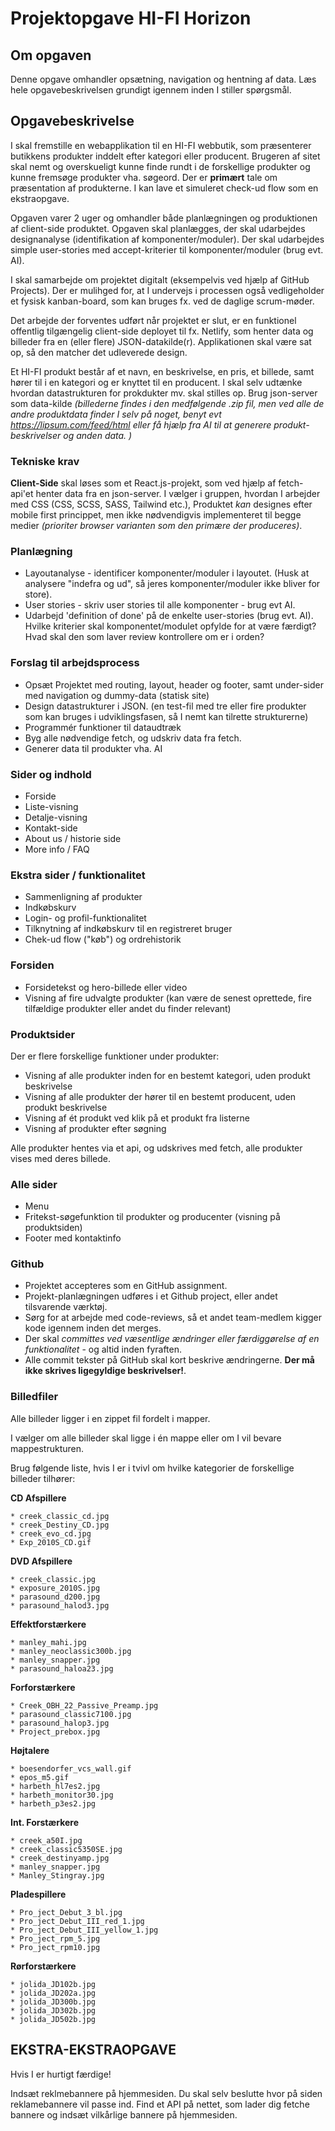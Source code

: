 # **Projektopgave HI-FI Horizon**

## Om opgaven
Denne opgave omhandler opsætning, navigation og hentning af data. Læs hele opgavebeskrivelsen grundigt igennem inden I stiller spørgsmål.

## Opgavebeskrivelse

I skal fremstille en webapplikation til en HI-FI webbutik, som præsenterer butikkens produkter inddelt efter kategori eller producent. Brugeren af sitet skal nemt og overskueligt kunne finde rundt i de forskellige produkter og kunne fremsøge produkter vha. søgeord. Der er **primært** tale om præsentation af produkterne. I kan lave et simuleret check-ud flow som en ekstraopgave.

Opgaven varer 2 uger og omhandler både planlægningen og produktionen af client-side produktet. Opgaven skal planlægges, der skal udarbejdes designanalyse (identifikation af komponenter/moduler). Der skal udarbejdes simple user-stories med accept-kriterier til komponenter/moduler (brug evt. AI). 

I skal samarbejde om projektet digitalt (eksempelvis ved hjælp af GitHub Projects). Der er mulihged for, at I undervejs i processen også vedligeholder et fysisk kanban-board, som kan bruges fx. ved de daglige scrum-møder.

Det arbejde der forventes udført når projektet er slut, er en funktionel offentlig tilgængelig client-side deployet til fx. Netlify, som henter data og billeder fra en (eller flere) JSON-datakilde(r). Applikationen skal være sat op, så den matcher det udleverede design.

Et HI-FI produkt består af et navn, en beskrivelse, en pris, et billede, samt hører til i en kategori og er knyttet til en producent. I skal selv udtænke hvordan datastrukturen for prokdukter mv. skal stilles op. Brug json-server som data-kilde
*(billederne findes i den medfølgende .zip fil, men ved alle de andre produktdata finder I selv på noget, benyt evt https://lipsum.com/feed/html eller få hjælp fra AI til at generere produkt-beskrivelser og anden data. )*

### Tekniske krav
**Client-Side** skal løses som et React.js-projekt, som ved hjælp af fetch-api'et henter data fra en json-server. I vælger i gruppen, hvordan I arbejder med CSS (CSS, SCSS, SASS, Tailwind etc.), Produktet _kan_ designes efter mobile first princippet, men ikke nødvendigvis implementeret til begge medier *(prioriter browser varianten som den primære der produceres)*.


### Planlægning
* Layoutanalyse - identificer komponenter/moduler i layoutet. (Husk at analysere "indefra og ud", så jeres komponenter/moduler ikke bliver for store).
* User stories - skriv user stories til alle komponenter - brug evt AI.
* Udarbejd 'definition of done' på de enkelte user-stories (brug evt. AI). Hvilke kriterier skal komponentet/modulet opfylde for at være færdigt? Hvad skal den som laver review kontrollere om er i orden?

### Forslag til arbejdsprocess
* Opsæt Projektet med routing, layout, header og footer, samt under-sider med navigation og dummy-data (statisk site)
* Design datastrukturer i JSON. (en test-fil med tre eller fire produkter som kan bruges i udviklingsfasen, så I nemt kan tilrette strukturerne)
* Programmér funktioner til dataudtræk
* Byg alle nødvendige fetch, og udskriv data fra fetch.
* Generer data til produkter vha. AI 


### Sider og indhold
* Forside
* Liste-visning
* Detalje-visning
* Kontakt-side
* About us / historie side
* More info / FAQ

### Ekstra sider / funktionalitet
* Sammenligning af produkter
* Indkøbskurv
* Login- og profil-funktionalitet
* Tilknytning af indkøbskurv til en registreret bruger
* Chek-ud flow ("køb") og ordrehistorik
 
### Forsiden 
* Forsidetekst og hero-billede eller video
* Visning af fire udvalgte produkter (kan være de senest oprettede, fire tilfældige produkter eller andet du finder relevant)
 
### Produktsider
Der er flere forskellige funktioner under produkter:
* Visning af alle produkter inden for en bestemt kategori, uden produkt beskrivelse
* Visning af alle produkter der hører til en bestemt producent, uden produkt beskrivelse
* Visning af ét produkt ved klik på et produkt fra listerne
* Visning af produkter efter søgning 

Alle produkter hentes via et api, og udskrives med fetch, alle produkter vises med deres billede.
 
### Alle sider 
* Menu 
* Fritekst-søgefunktion til produkter og producenter (visning på produktsiden) 
* Footer med kontaktinfo 

### Github
* Projektet accepteres som en GitHub assignment.
* Projekt-planlægningen udføres i et Github project, eller andet tilsvarende værktøj.
* Sørg for at arbejde med code-reviews, så et andet team-medlem kigger kode igennem inden det merges. 
* Der skal *committes ved væsentlige ændringer eller færdiggørelse af en funktionalitet* - og altid inden fyraften.
* Alle commit tekster på GitHub skal kort beskrive ændringerne. **Der må ikke skrives ligegyldige beskrivelser!**.

### Billedfiler
Alle billeder ligger i en zippet fil fordelt i mapper.

I vælger om alle billeder skal ligge i én mappe eller om I vil bevare mappestrukturen.

Brug følgende liste, hvis I er i tvivl om hvilke kategorier de forskellige billeder tilhører:

  
**CD Afspillere**

    * creek_classic_cd.jpg
    * creek_Destiny_CD.jpg
    * creek_evo_cd.jpg
    * Exp_2010S_CD.gif


**DVD Afspillere**

    * creek_classic.jpg
    * exposure_2010S.jpg
    * parasound_d200.jpg
    * parasound_halod3.jpg

**Effektforstærkere**

    * manley_mahi.jpg
    * manley_neoclassic300b.jpg
    * manley_snapper.jpg
    * parasound_haloa23.jpg


**Forforstærkere**

    * Creek_OBH_22_Passive_Preamp.jpg
    * parasound_classic7100.jpg
    * parasound_halop3.jpg
    * Project_prebox.jpg


**Højtalere**

    * boesendorfer_vcs_wall.gif
    * epos_m5.gif
    * harbeth_hl7es2.jpg
    * harbeth_monitor30.jpg
    * harbeth_p3es2.jpg


**Int. Forstærkere**

    * creek_a50I.jpg
    * creek_classic5350SE.jpg
    * creek_destinyamp.jpg
    * manley_snapper.jpg
    * Manley_Stingray.jpg


**Pladespillere**

    * Pro_ject_Debut_3_bl.jpg
    * Pro_ject_Debut_III_red_1.jpg
    * Pro_ject_Debut_III_yellow_1.jpg
    * Pro_ject_rpm_5.jpg
    * Pro_ject_rpm10.jpg


**Rørforstærkere**

    * jolida_JD102b.jpg
    * jolida_JD202a.jpg
    * jolida_JD300b.jpg
    * jolida_JD302b.jpg
    * jolida_JD502b.jpg 
 
## EKSTRA-EKSTRAOPGAVE
Hvis I er hurtigt færdige!

Indsæt reklmebannere på hjemmesiden. Du skal selv beslutte hvor på siden reklamebannere vil passe ind. Find et API på nettet, som lader dig fetche bannere og indsæt vilkårlige bannere på hjemmesiden.

